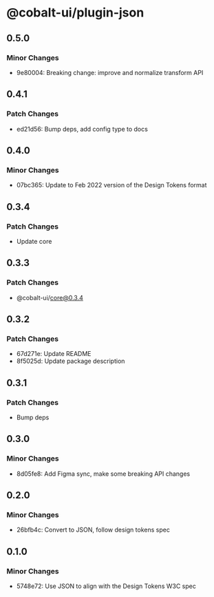 # @cobalt-ui/plugin-json

## 0.5.0

### Minor Changes

- 9e80004: Breaking change: improve and normalize transform API

## 0.4.1

### Patch Changes

- ed21d56: Bump deps, add config type to docs

## 0.4.0

### Minor Changes

- 07bc365: Update to Feb 2022 version of the Design Tokens format

## 0.3.4

### Patch Changes

- Update core

## 0.3.3

### Patch Changes

- @cobalt-ui/core@0.3.4

## 0.3.2

### Patch Changes

- 67d271e: Update README
- 8f5025d: Update package description

## 0.3.1

### Patch Changes

- Bump deps

## 0.3.0

### Minor Changes

- 8d05fe8: Add Figma sync, make some breaking API changes

## 0.2.0

### Minor Changes

- 26bfb4c: Convert to JSON, follow design tokens spec

## 0.1.0

### Minor Changes

- 5748e72: Use JSON to align with the Design Tokens W3C spec
